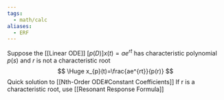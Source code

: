 ```yaml
---
tags:
  - math/calc
aliases:
  - ERF
---
```

Suppose the [[Linear ODE]] $[p(D)]x(t)=ae^{rt}$ has characteristic polynomial $p(s)$ and $r$ is not a characteristic root
$$
\Huge x_{p}(t)=\frac{ae^{rt}}{p(r)}
$$
Quick solution to [[Nth-Order ODE#Constant Coefficients]]
If r is a characteristic root, use [[Resonant Response Formula]]